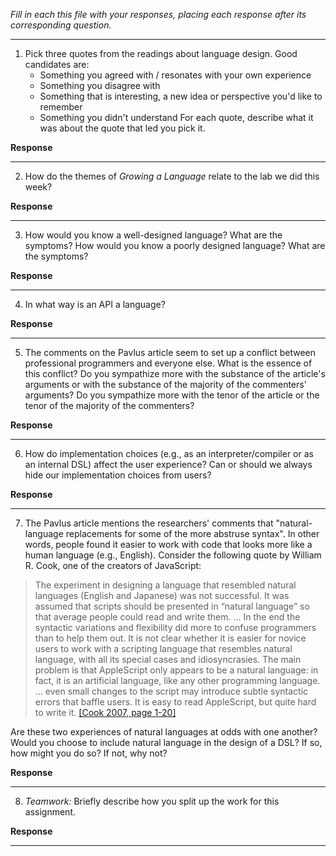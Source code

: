 _Fill in each this file with your responses, placing each response after its
corresponding question._

---

1. Pick three quotes from the readings about language design. Good candidates 
are:
   + Something you agreed with / resonates with your own experience
   + Something you disagree with
   + Something that is interesting, a new idea or perspective you'd like to remember
   + Something you didn't understand
For each quote, describe what it was about the quote that led you pick it.

**Response**



---

2. How do the themes of _Growing a Language_ relate to the lab we did this week?

**Response**



---


3. How would you know a well-designed language? What are the symptoms? How would
you know a poorly designed language? What are the symptoms?

**Response**



---
 

4. In what way is an API a language? 

**Response**



---


5. The comments on the Pavlus article seem to set up a conflict between
professional programmers and everyone else. What is the essence of this
conflict? Do you sympathize more with the substance of the article's arguments
or with the substance of the majority of the commenters' arguments? Do you
sympathize more with the tenor of the article or the tenor of the majority of
the commenters?

**Response**



---


6. How do implementation choices (e.g., as an interpreter/compiler or as an
internal DSL) affect the user experience? Can or should we always hide our
implementation choices from users?

**Response**



---


7. The Pavlus article mentions the researchers' comments that "natural-language 
replacements for some of the more abstruse syntax". In other words, people found
it easier to work with code that looks more like a human language (e.g.,
English). Consider the following quote by William R. Cook, one of the creators
of JavaScript:


> The experiment in designing a language that resembled natural languages (English
> and Japanese) was not successful. It was assumed that scripts should be
> presented in “natural language” so that average people could read and write
> them. … In the end the syntactic variations and flexibility did more to confuse
> programmers than to help them out. It is not clear whether it is easier for
> novice users to work with a scripting language that resembles natural language,
> with all its special cases and idiosyncrasies. The main problem is that
> AppleScript only appears to be a natural language: in fact, it is an artificial
> language, like any other programming language. … even small changes to the
> script may introduce subtle syntactic errors that baffle users. It is easy to
> read AppleScript, but quite hard to write it.
[[Cook 2007, page 1-20]](https://dl.acm.org/citation.cfm?doid=1238844.1238845)

Are these two experiences of natural languages at odds with one another? Would
you choose to include natural language in the design of a DSL? If so, how might
you do so? If not, why not?

**Response**



---


8. *Teamwork:* Briefly describe how you split up the work for this assignment.

**Response**



---